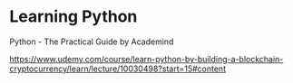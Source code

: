 # Learning Python

Python - The Practical Guide by Academind

https://www.udemy.com/course/learn-python-by-building-a-blockchain-cryptocurrency/learn/lecture/10030498?start=15#content
 
